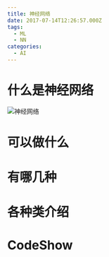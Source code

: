 ```yaml
---
title: 神经网络
date: 2017-07-14T12:26:57.000Z
tags:
  - ML
  - NN
categories:
  - AI
---
```


# 什么是神经网络
![神经网络](https://d3c33hcgiwev3.cloudfront.net/imageAssetProxy.v1/0rgjYLDeEeajLxLfjQiSjg_0c07c56839f8d6e8d7b0d09acedc88fd_Screenshot-2016-11-22-10.08.51.png?expiry=1500163200000&hmac=r-WfumEYWJJbg91vTYCXaEX8RtPzf37n8RK9echTRk4)
# 可以做什么
# 有哪几种
# 各种类介绍
# CodeShow
